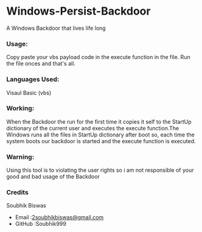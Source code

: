 # Windows-Persist-Backdoor
A Windows Backdoor that lives life long

### Usage:
Copy paste your vbs payload code in the execute function in the file. Run the file onces and that's all.

### Languages Used:
Visaul Basic (vbs)

### Working:
When the Backdoor the run for the first time it copies it self to the StartUp dictionary of the current user and executes the execute function.The Windows runs all the files in StartUp dictionary after boot so, each time the system boots our backdoor is started and the execute function is executed.

### Warning:
Using this tool is to violating the user rights so i am not responsible of your good and bad usage of the Backdoor

### Credits
Soubhik Biswas
* Email  :2soubhikbiswas@gmail.com
* GitHub :Soubhik999
